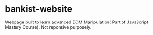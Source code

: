# bankist-website
Webpage built to learn advanced DOM Manipulation( Part of JavaScript Mastery Course). Not reponsive purposely. 
